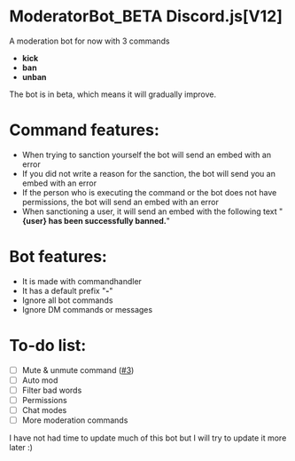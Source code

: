 # ModeratorBot_BETA Discord.js[V12]
A moderation bot for now with 3 commands 
- **kick** 
- **ban** 
- **unban**

The bot is in beta, which means it will gradually improve.

# Command features:
- When trying to sanction yourself the bot will send an embed with an error
- If you did not write a reason for the sanction, the bot will send you an embed with an error
- If the person who is executing the command or the bot does not have permissions, the bot will send an embed with an error
- When sanctioning a user, it will send an embed with the following text "**{user} has been successfully banned.**"

# Bot features:
- It is made with commandhandler
- It has a default prefix "**-**"
- Ignore all bot commands
- Ignore DM commands or messages

# To-do list:
- [ ] Mute & unmute command ([#3](https://github.com/AllanGame/ModeratorBOT-Discord.js-V12-/issues/3/))
- [ ] Auto mod
- [ ] Filter bad words
- [ ] Permissions
- [ ] Chat modes
- [ ] More moderation commands

I have not had time to update much of this bot but I will try to update it more later :)
   


